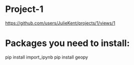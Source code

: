 # Project-1

https://github.com/users/JulieKent/projects/1/views/1


# Packages you need to install:
pip install import_ipynb
pip install geopy